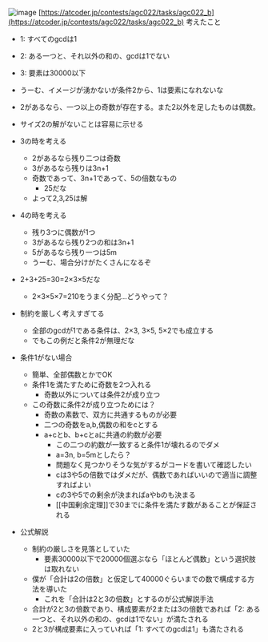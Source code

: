 
![image](https://gyazo.com/13f3d39471baeb131d387b0805df3eab/thumb/1000)
[https://atcoder.jp/contests/agc022/tasks/agc022_b](https://atcoder.jp/contests/agc022/tasks/agc022_b)
考えたこと
- 1: すべてのgcdは1
- 2: ある一つと、それ以外の和の、gcdは1でない
- 3: 要素は30000以下
- うーむ、イメージが湧かないが条件2から、1は要素になれないな
- 2があるなら、一つ以上の奇数が存在する。また2以外を足したものは偶数。
- サイズ2の解がないことは容易に示せる
- 3の時を考える
    - 2があるなら残り二つは奇数
    - 3があるなら残りは3n+1
    - 奇数であって、3n+1であって、5の倍数なもの
        - 25だな
    - よって2,3,25は解
- 4の時を考える
    - 残り3つに偶数が1つ
    - 3があるなら残り2つの和は3n+1
    - 5があるなら残り一つは5m
    - うーむ、場合分けがたくさんになるぞ
- 2+3+25=30=2×3×5だな
    - 2×3×5×7=210をうまく分配…どうやって？
- 制約を厳しく考えすぎてる
    - 全部のgcdが1である条件は、2×3, 3×5, 5×2でも成立する
    - でもこの例だと条件2が無理だな
- 条件1がない場合
    - 簡単、全部偶数とかでOK
    - 条件1を満たすために奇数を2つ入れる
        - 奇数以外については条件2が成り立つ
    - この奇数に条件2が成り立つためには？
        - 奇数の素数で、双方に共通するものが必要
        - 二つの奇数をa,b,偶数の和をcとする
        - a+cとb、b+cとaに共通の約数が必要
            - この二つの約数が一致すると条件1が壊れるのでダメ
            - a=3n, b=5mとしたら？
            - 問題なく見つかりそうな気がするがコードを書いて確認したい
            - cは3や5の倍数ではダメだが、偶数であればいいので適当に調整すればよい
            - cの3や5での剰余が決まればaやbのも決まる
            - [[中国剰余定理]]で30までに条件を満たす数があることが保証される

- 公式解説
    - 制約の厳しさを見落としていた
        - 要素30000以下で20000個選ぶなら「ほとんど偶数」という選択肢は取れない
    - 僕が「合計は2の倍数」と仮定して40000ぐらいまでの数で構成する方法を導いた
        - これを「合計は2と3の倍数」とするのが公式解説手法
    - 合計が2と3の倍数であり、構成要素が2または3の倍数であれば「2: ある一つと、それ以外の和の、gcdは1でない」が満たされる
    - 2と3が構成要素に入っていれば「1: すべてのgcdは1」も満たされる
